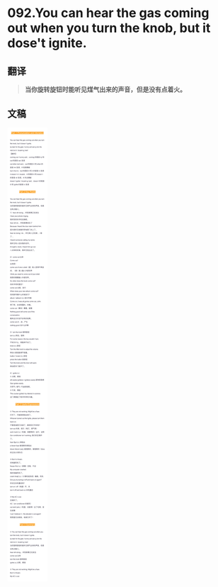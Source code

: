 # 092.You can hear the gas coming out when you turn the knob, but it dose't ignite.

## 翻译

> **当你旋转旋钮时能听见煤气出来的声音，但是没有点着火。**

## 文稿

![](img/092.jpg)


